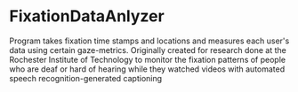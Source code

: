# FixationDataAnlyzer
Program takes fixation time stamps and locations and measures each user's data using certain gaze-metrics. 
Originally created for research done at the Rochester Institute of Technology to monitor the fixation patterns of 
people who are deaf or hard of hearing while they watched videos with automated speech recognition-generated captioning
